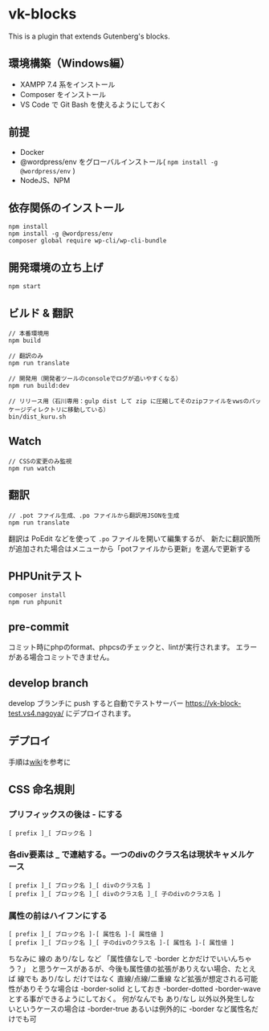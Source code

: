 # vk-blocks

This is a plugin that extends Gutenberg's blocks.

## 環境構築（Windows編）
- XAMPP 7.4 系をインストール
- Composer をインストール
- VS Code で Git Bash を使えるようにしておく

## 前提
- Docker
- @wordpress/env をグローバルインストール( ```npm install -g @wordpress/env``` )
- NodeJS、NPM

## 依存関係のインストール
```
npm install
npm install -g @wordpress/env
composer global require wp-cli/wp-cli-bundle
```

## 開発環境の立ち上げ
```
npm start
```

## ビルド & 翻訳
```
// 本番環境用
npm build

// 翻訳のみ
npm run translate

// 開発用（開発者ツールのconsoleでログが追いやすくなる）
npm run build:dev

// リリース用（石川専用：gulp dist して zip に圧縮してそのzipファイルをvwsのパッケージディレクトリに移動している）
bin/dist_kuru.sh
```

## Watch
```
// CSSの変更のみ監視
npm run watch
```

## 翻訳

```
// .pot ファイル生成、.po ファイルから翻訳用JSONを生成
npm run translate
```

翻訳は PoEdit などを使って `.po` ファイルを開いて編集するが、
新たに翻訳箇所が追加された場合はメニューから「potファイルから更新」を選んで更新する

## PHPUnitテスト

```
composer install
npm run phpunit
```

## pre-commit
コミット時にphpのformat、phpcsのチェックと、lintが実行されます。
エラーがある場合コミットできません。

## develop branch
develop ブランチに push すると自動でテストサーバー https://vk-block-test.vs4.nagoya/ にデプロイされます。

## デプロイ
手順は[wiki](https://github.com/vektor-inc/vk-blocks-pro/wiki/%E3%83%87%E3%83%97%E3%83%AD%E3%82%A4)を参考に


## CSS 命名規則

### プリフィックスの後は - にする
```
[ prefix ]_[ ブロック名 ]
```

### 各div要素は _ で連結する。一つのdivのクラス名は現状キャメルケース
```
[ prefix ]_[ ブロック名 ]_[ divのクラス名 ]
[ prefix ]_[ ブロック名 ]_[ divのクラス名 ]_[ 子のdivのクラス名 ]
```

### 属性の前はハイフンにする
```
[ prefix ]_[ ブロック名 ]-[ 属性名 ]-[ 属性値 ]
[ prefix ]_[ ブロック名 ]_[ 子のdivのクラス名 ]-[ 属性名 ]-[ 属性値 ]
```

ちなみに 線の あり/なし など
「属性値なしで -border とかだけでいいんちゃう？」
と思うケースがあるが、今後も属性値の拡張がありえない場合、たとえば
線でも あり/なし だけではなく 直線/点線/二重線 など拡張が想定される可能性がありそうな場合は
-border-solid としておき -border-dotted -border-wave とする事ができるようにしておく。
何がなんでも あり/なし 以外以外発生しないというケースの場合は -border-true あるいは例外的に -border など属性名だけでも可
